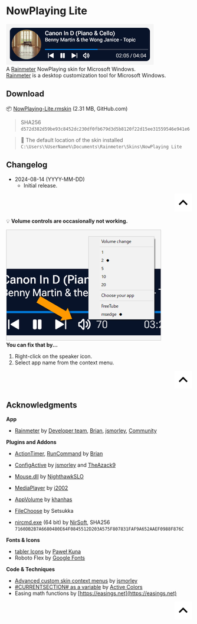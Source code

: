 # NowPlaying Lite
![](./images/nowplaying_lite.png)  
A [Rainmeter](https://www.rainmeter.net/) NowPlaying skin for Microsoft Windows.  
[Rainmeter](https://www.rainmeter.net/) is a desktop customization tool for Microsoft Windows.  

## Download
📦 [NowPlaying-Lite.rmskin](https://github.com/nek7u/NowPlaying-Lite/releases/latest/download/NowPlaying-Lite.rmskin) (2.31 MB, GitHub.com)  
> SHA256 `d572d382d59be93c8452dc230df0fb679d3d5b8120f22d15ee31559546e941e6`  

> 📂 The default location of the skin installed  
> `C:\Users\%UserName%\Documents\Rainmeter\Skins\NowPlaying Lite`  

## Changelog
* 2024-08-14 (YYYY-MM-DD)
  * Initial release.

<p align="right"><a href="#"><img src="./images/misc/arrow_up.svg" width="48" /></a></p>

💡 **Volume controls are occasionally not working.**  

![](./images/choose_app.png)  
**You can fix that by...**  
1. Right-click on the speaker icon.
2. Select app name from the context menu.  

<p align="right"><a href="#"><img src="./images/misc/arrow_up.svg" width="48" /></a></p>

## Acknowledgments
**App**
* [Rainmeter](https://www.rainmeter.net/) by [Developer team](https://github.com/rainmeter), [Brian](https://github.com/brianferguson), [jsmorley](https://github.com/jsmorley), [Community](https://forum.rainmeter.net/)  

**Plugins and Addons**
* [ActionTimer](https://docs.rainmeter.net/manual/plugins/actiontimer/), [RunCommand](https://docs.rainmeter.net/manual/plugins/runcommand/) by [Brian](https://github.com/brianferguson)
* [ConfigActive](https://forum.rainmeter.net/viewtopic.php?t=28720) by [jsmorley](https://github.com/jsmorley) and [TheAzack9](https://github.com/TheAzack9)  
* [Mouse.dll](https://github.com/NighthawkSLO/Mouse.dll) by [NighthawkSLO](https://github.com/NighthawkSLO)
* [MediaPlayer](https://github.com/i2002/RainmeterMediaPlayer) by [i2002](https://github.com/i2002)
* [AppVolume](https://github.com/khanhas/AppVolumePlugin) by [khanhas](https://github.com/khanhas)
* [FileChoose](https://forum.rainmeter.net/viewtopic.php?t=33767) by Setsukka

* [nircmd.exe](https://www.nirsoft.net/utils/nircmd.html) (64 bit) by [NirSoft](https://www.nirsoft.net), SHA256 `7160DB2B7A6680480E64F0845512D203A575F807831FAF9A652AAEF0988F876C`  

**Fonts & Icons**
* [tabler Icons](https://github.com/tabler/tabler-icons) by [Paweł Kuna](https://github.com/codecalm)
* Roboto Flex by [Google Fonts](https://fonts.google.com/?query=Roboto)  

**Code & Techniques**
* [Advanced custom skin context menus](https://forum.rainmeter.net/viewtopic.php?t=20050) by [jsmorley](https://github.com/jsmorley)
* [#CURRENTSECTION# as a variable](https://forum.rainmeter.net/viewtopic.php?t=37787) by [Active Colors](https://www.deviantart.com/activecolors)  
* Easing math functions by [https://easings.net](https://easings.net)

<p align="right"><a href="#"><img src="./images/misc/arrow_up.svg" width="48" /></a></p>
